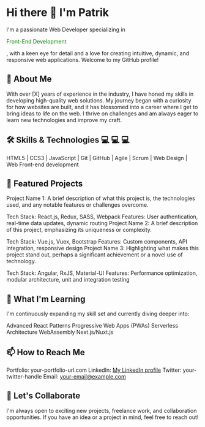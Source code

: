# Hi there 👋 I'm Patrik
I'm a passionate Web Developer specializing in <p style="color: green">Front-End Development</p>, with a keen eye for detail and a love for creating intuitive, dynamic, and responsive web applications. Welcome to my GitHub profile!

## 🚀 About Me
With over [X] years of experience in the industry, I have honed my skills in developing high-quality web solutions. My journey began with a curiosity for how websites are built, and it has blossomed into a career where I get to bring ideas to life on the web. I thrive on challenges and am always eager to learn new technologies and improve my craft.

## 🛠️ Skills & Technologies 💻 💻 💻
HTML5 | CCS3 | JavaScript | Git | GitHub | Agile | Scrum | Web Design | Web Front-end development
 
## 🌟 Featured Projects
Project Name 1: A brief description of what this project is, the technologies used, and any notable features or challenges overcome.

Tech Stack: React.js, Redux, SASS, Webpack
Features: User authentication, real-time data updates, dynamic routing
Project Name 2: A brief description of this project, emphasizing its uniqueness or complexity.

Tech Stack: Vue.js, Vuex, Bootstrap
Features: Custom components, API integration, responsive design
Project Name 3: Highlighting what makes this project stand out, perhaps a significant achievement or a novel use of technology.

Tech Stack: Angular, RxJS, Material-UI
Features: Performance optimization, modular architecture, unit and integration testing

## 🌱 What I'm Learning
I'm continuously expanding my skill set and currently diving deeper into:

Advanced React Patterns
Progressive Web Apps (PWAs)
Serverless Architecture
WebAssembly
Next.js/Nuxt.js

## 📫 How to Reach Me
Portfolio: your-portfolio-url.com
LinkedIn: [My LinkedIn profile](https://www.linkedin.com/patrik)
Twitter: your-twitter-handle
Email: your-email@example.com

## 💬 Let's Collaborate
I'm always open to exciting new projects, freelance work, and collaboration opportunities. If you have an idea or a project in mind, feel free to reach out!
